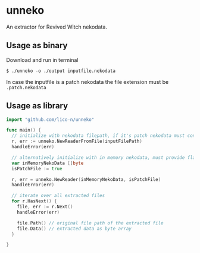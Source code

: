 # unneko

An extractor for Revived Witch nekodata.


## Usage as binary 

Download and run in terminal 

```
$ ./unneko -o ./output inputfile.nekodata
```

In case the inputfile is a patch nekodata the file extension must be `.patch.nekodata` 


## Usage as library

```go
import "github.com/lico-n/unneko"

func main() {
  // initialize with nekodata filepath, if it's patch nekodata must contain `.patch.nekodata` file extension
  r, err := unneko.NewReaderFromFile(inputFilePath)
  handleError(err)

  // alternatively initialize with in memory nekodata, must provide flag whether this is a patch file
  var inMemoryNekoData []byte
  isPatchFile := true 

  r, err = unneko.NewReader(inMemoryNekoData, isPatchFile)
  handleError(err)

  // iterate over all extracted files
  for r.HasNext() {
    file, err := r.Next()
    handleError(err)

    file.Path() // original file path of the extracted file 
    file.Data() // extracted data as byte array 
  }

}
```


